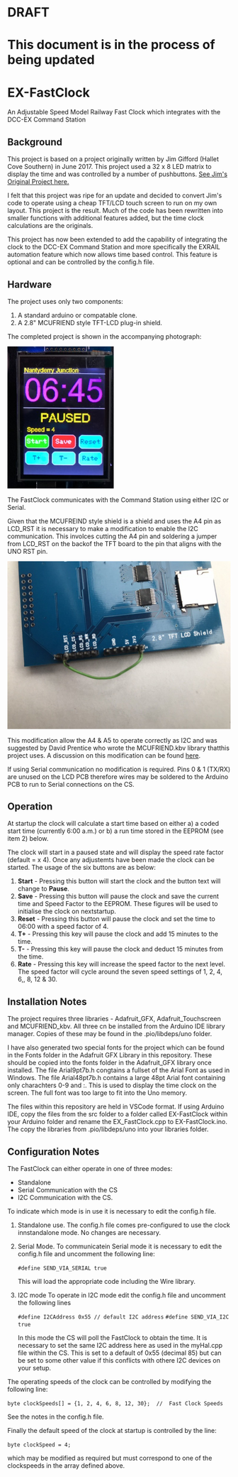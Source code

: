# DRAFT

# This document is in the process of being updated


# EX-FastClock

An Adjustable Speed Model Railway Fast Clock which integrates with the DCC-EX Command Station



## Background

This project is based on a project originally written by Jim Gifford (Hallet Cove Southern) in June 2017.  This project used a 32 x 8 LED matrix to display the time and was controlled by a number of pushbuttons.
[See Jim's Original Project here.](https://www.hallettcovesouthern.com/track-plan-design-info/arduino-projects/fast-clock/)

I felt that this project was ripe for an update and decided to convert Jim's code to operate using a cheap TFT/LCD touch screen to run on my own layout. This project is the result.  Much of the code has been rewritten into smaller functions with additional features added, but the time clock calculations are the originals.

This project has now been extended to add the capability of integrating the clock to the DCC-EX 
Command Station and more specifically the EXRAIL automation feature which now allows time based 
control. This feature is optional and can be controlled by the config.h file.

## Hardware

The project uses only two components:
1.  A standard arduino or compatable clone.
2.  A 2.8" MCUFRIEND style TFT-LCD plug-in shield.

The completed project is shown in the accompanying photograph:


![TFT Fast Clock](/images/IMG_2502.jpg)

The FastClock communicates with the Command Station using either I2C or Serial.  

Given that the MCUFREIND style shield is a shield and uses the A4 pin as LCD_RST it is necessary to make a modification to enable the I2C communication.  This involces cutting the A4 pin and soldering a jumper from LCD_RST on the backof the TFT board to the pin that aligns with the UNO RST pin.

![Modified LCD Sheild](/images/IMG_3538.jpg)

This modification allow the A4 & A5 to operate correctly as I2C and was suggested by David Prentice who wrote the MCUFRIEND.kbv library thatthis project uses.  A discussion on this modification can be found [here](https://forum.arduino.cc/t/mcufriend-kbv-library-for-uno-2-4-2-8-3-5-3-6-3-95-inch-mcufriend-shields/353100/100).

If using Serial communication no modification is required. Pins 0 & 1 (TX/RX) are unused on the LCD PCB therefore wires may be soldered to the Arduino PCB to run to Serial connections on the CS.

## Operation

At startup the clock will calculate a start time based on either a) a coded start time (currently 6:00 a.m.) or b) a run time stored in the EEPROM (see item 2) below.

The clock will start in a paused state and will display the speed rate factor (default = x 4).  Once any adjustemts have been made the clock can be started.  The usage of the six buttons are as below:

1. **Start** - Pressing this button will start the clock and the button text will change to **Pause**.  
2. **Save** - Pressing this button will pause the clock and save the current time and Speed Factor to the EEPROM.  These figures will be used to initialise the clock on nextstartup.
3. **Reset** - Pressing this button will pause the clock and set the time to 06:00 with a speed factor of 4.
4. **T+** - Pressing this key will pause the clock and add 15 minutes to the time.
5. **T-** - Pressing this key will pause the clock and deduct 15 minutes from the time.
6. **Rate** - Pressing this key will increase the speed factor to the next level.  The speed factor will cycle around the seven speed settings of 1, 2, 4, 6,, 8, 12 & 30.


## Installation Notes

The project requires three libraries - Adafruit_GFX, Adafruit_Touchscreen and MCUFRIEND_kbv.  All three cn be installed from the Arduino IDE library manager.  Copies of these may be found in the .pio/libdeps/uno folder.

I have also generated two special fonts for the project which can be found in the Fonts folder in the Adafruit GFX Library in this repository.  These should be copied into the fonts folder in the Adafruit_GFX library once installed. The file Arial9pt7b.h congtains a fullset of the Arial Font as used in Windows.  The file Arial48pt7b.h contains a large 48pt Arial font containing only charachters 0-9 and :.  This is used to display the time clock on the screen.  The full font was too large to fit into the Uno memory.

The files within this repository are held in VSCode format.  If using Arduino IDE, copy the files from the src folder to a folder called EX-FastClock within your Arduino folder and rename the EX_FastClock.cpp to EX-FastClock.ino.  The copy the libraries from .pio/libdeps/uno into your libraries folder.


## Configuration Notes

The FastClock can either operate in one of three modes:

* Standalone
* Serial Communication with the CS
* I2C Communication with the CS.

To indicate which mode is in use it is necessary to edit the config.h file.


1. Standalone use.
	The config.h file comes pre-configured to use the clock innstandalone mode.  No changes are necessary.

2. Serial Mode.
	To communicatein Serial mode it is necessary to edit the config.h file and uncomment the following line:

	`#define SEND_VIA_SERIAL true`

	This will load the appropriate code including the Wire library.

3. I2C mode
	To operate in I2C mode edit the config.h file and uncomment the following lines

	`#define I2CAddress 0x55 // default I2C address`
	`#define SEND_VIA_I2C true`

	In this mode the CS will poll the FastClock to obtain the time.  It is necessary to set the same I2C address here as used in the myHal.cpp file within the CS.  This is set to a default of 0x55 (decimal 85) but can be set to some other value if this conflicts with othere I2C devices on your setup.


The operating speeds of the clock can be controlled by modifying the following line:

`byte clockSpeeds[] = {1, 2, 4, 6, 8, 12, 30};  //  Fast Clock Speeds`

See the notes in the config.h file.

Finally the default speed of the clock at startup is controlled by the line:

`byte clockSpeed = 4;`

which may be modified as required but must correspond to one of the clockspeeds in the array defined above.



